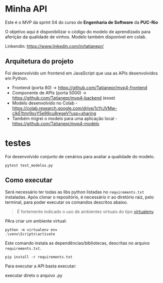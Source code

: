 # Minha API

Este é o MVP da sprint 04 do curso de **Engenharia de Software** da **PUC-Rio**

O objetivo aqui é disponibilizar o código do modelo de aprendizado para aferição da qualidade de vinhos. Modelo também disponível em colab.

Linkendin: https://www.linkedin.com/in/tatianepr/


## Arquitetura do projeto

Foi desenvolvido um frontend em JavaScript que usa as APIs desenvolvidos em Python. 

- Frontend (porta 80) -> https://github.com/Tatianepr/mvp4-frontend
- Componente de APIs (porta 5000) -> https://github.com/Tatianepr/mvp4-backend (esse)
- Modelo desenvolvido no Colab - https://colab.research.google.com/drive/1cYrJVMw-cIkE1tmr9svY5e99cu8regeV?usp=sharing
- Também migrei o modelo para uma aplicação local - https://github.com/Tatianepr/mvp4-modelo

# testes

Foi desenvolvido conjunto de cenários para avaliar a qualidade do modelo.

```
pytest test_modelos.py

```

## Como executar 


Será necessário ter todas as libs python listadas no `requirements.txt` instaladas.
Após clonar o repositório, é necessário ir ao diretório raiz, pelo terminal, para poder executar os comandos descritos abaixo.

> É fortemente indicado o uso de ambientes virtuais do tipo [virtualenv](https://virtualenv.pypa.io/en/latest/installation.html).

PAra criar um ambiente virtual: 

```
python -m virtualenv env
.\venv\Scripts\activate
```

Este comando instala as dependências/bibliotecas, descritas no arquivo `requirements.txt`.
```
pip install -r requirements.txt
```


Para executar a API  basta executar:

executar direto o arquivo .py
